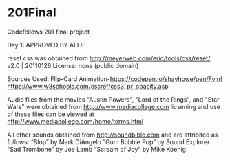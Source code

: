 # 201Final
Codefellows 201 final project

Day 1: APPROVED BY ALLIE

reset.css was obtained from http://meyerweb.com/eric/tools/css/reset/ 
   v2.0 | 20110126
   License: none (public domain)

Sources Used:
Flip-Card Animation-https://codepen.io/shayhowe/pen/Fvjnf
https://www.w3schools.com/cssref/css3_pr_opacity.asp

Audio files from the movies "Austin Powers", "Lord of the Rings", and "Star Wars" were obtained from http://www.mediacollege.com
licsening and use of these files can be viewed at http://www.mediacollege.com/home/terms.html

All other sounds obtained from http://soundbible.com and are attribited as follows:
“Blop” by Mark DiAngelo
“Gum Bubble Pop” by Sound Explorer
“Sad Trombone”  by Joe Lamb
“Scream of Joy” by Mike Koenig
